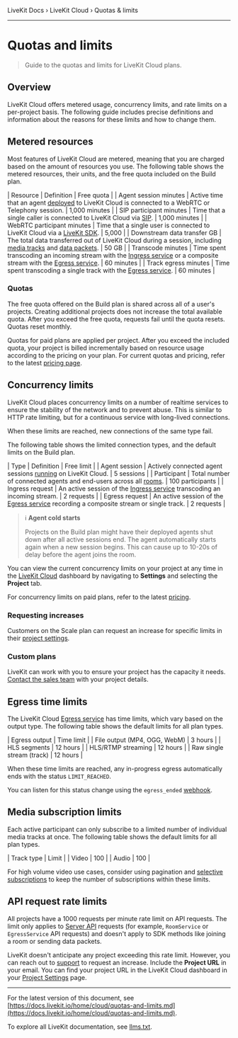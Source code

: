 LiveKit Docs › LiveKit Cloud › Quotas & limits

---

# Quotas and limits

> Guide to the quotas and limits for LiveKit Cloud plans.

## Overview

LiveKit Cloud offers metered usage, concurrency limits, and rate limits on a per-project basis. The following guide includes precise definitions and information about the reasons for these limits and how to change them.

## Metered resources

Most features of LiveKit Cloud are metered, meaning that you are charged based on the amount of resources you use. The following table shows the metered resources, their units, and the free quota included on the Build plan.

| Resource | Definition | Free quota |
| Agent session minutes | Active time that an agent [deployed](https://docs.livekit.io/agents/ops/deployment.md) to LiveKit Cloud is connected to a WebRTC or Telephony session. | 1,000 minutes |
| SIP participant minutes | Time that a single caller is connected to LiveKit Cloud via [SIP](https://docs.livekit.io/sip.md). | 1,000 minutes |
| WebRTC participant minutes | Time that a single user is connected to LiveKit Cloud via a [LiveKit SDK](https://docs.livekit.io/home/client/connect.md). | 5,000 |
| Downstream data transfer GB | The total data transferred out of LiveKit Cloud during a session, including [media tracks](https://docs.livekit.io/home/client/tracks.md) and [data packets](https://docs.livekit.io/home/client/data.md). | 50 GB |
| Transcode minutes | Time spent transcoding an incoming stream with the [Ingress service](https://docs.livekit.io/home/ingress/overview.md) or a composite stream with the [Egress service](https://docs.livekit.io/home/egress/overview.md). | 60 minutes |
| Track egress minutes | Time spent transcoding a single track with the [Egress service](https://docs.livekit.io/home/egress/track.md). | 60 minutes |

### Quotas

The free quota offered on the Build plan is shared across all of a user's projects. Creating additional projects does not increase the total available quota. After you exceed the free quota, requests fail until the quota resets. Quotas reset monthly.

Quotas for paid plans are applied per project. After you exceed the included quota, your project is billed incrementally based on resource usage according to the pricing on your plan. For current quotas and pricing, refer to the latest [pricing page](https://livekit.io/pricing).

## Concurrency limits

LiveKit Cloud places concurrency limits on a number of realtime services to ensure the stability of the network and to prevent abuse. This is similar to HTTP rate limiting, but for a continuous service with long-lived connections.

When these limits are reached, new connections of the same type fail.

The following table shows the limited connection types, and the default limits on the Build plan.

| Type | Definition | Free limit |
| Agent session | Actively connected agent sessions [running](https://docs.livekit.io/agents/ops/deployment.md) on LiveKit Cloud. | 5 sessions |
| Participant | Total number of connected agents and end-users across all [rooms](https://docs.livekit.io/home/get-started/api-primitives.md). | 100 participants |
| Ingress request | An active session of the [Ingress service](https://docs.livekit.io/home/ingress/overview.md) transcoding an incoming stream. | 2 requests |
| Egress request | An active session of the [Egress service](https://docs.livekit.io/home/egress/overview.md) recording a composite stream or single track. | 2 requests |

> ℹ️ **Agent cold starts**
> 
> Projects on the Build plan might have their deployed agents shut down after all active sessions end. The agent automatically starts again when a new session begins. This can cause up to 10-20s of delay before the agent joins the room.

You can view the current concurrency limits on your project at any time in the [LiveKit Cloud](https://cloud.livekit.io) dashboard by navigating to **Settings** and selecting the **Project** tab.

For concurrency limits on paid plans, refer to the latest [pricing](https://livekit.io/pricing).

### Requesting increases

Customers on the Scale plan can request an increase for specific limits in their [project settings](https://cloud.livekit.io/projects/p_/settings/project).

### Custom plans

LiveKit can work with you to ensure your project has the capacity it needs. [Contact the sales team](https://livekit.io/contact-sales?plan=Enterprise) with your project details.

## Egress time limits

The LiveKit Cloud [Egress service](https://docs.livekit.io/home/egress/overview.md) has time limits, which vary based on the output type. The following table shows the default limits for all plan types.

| Egress output | Time limit |
| File output (MP4, OGG, WebM) | 3 hours |
| HLS segments | 12 hours |
| HLS/RTMP streaming | 12 hours |
| Raw single stream (track) | 12 hours |

When these time limits are reached, any in-progress egress automatically ends with the status `LIMIT_REACHED`.

You can listen for this status change using the `egress_ended` [webhook](https://docs.livekit.io/home/server/webhooks.md).

## Media subscription limits

Each active participant can only subscribe to a limited number of individual media tracks at once. The following table shows the default limits for all plan types.

| Track type | Limit |
| Video | 100 |
| Audio | 100 |

For high volume video use cases, consider using pagination and [selective subscriptions](https://docs.livekit.io/home/client/receive.md#selective-subscription) to keep the number of subscriptions within these limits.

## API request rate limits

All projects have a 1000 requests per minute rate limit on API requests. The limit only applies to [Server API](https://docs.livekit.io/reference/server/server-apis.md) requests (for example, `RoomService` or `EgressService` API requests) and doesn't apply to SDK methods like joining a room or sending data packets.

LiveKit doesn't anticipate any project exceeding this rate limit. However, you can reach out to [support](mailto:support@livekit.io) to request an increase. Include the **Project URL** in your email. You can find your project URL in the LiveKit Cloud dashboard in your [Project Settings](https://cloud.livekit.io/projects/p_/settings/project) page.

---


For the latest version of this document, see [https://docs.livekit.io/home/cloud/quotas-and-limits.md](https://docs.livekit.io/home/cloud/quotas-and-limits.md).

To explore all LiveKit documentation, see [llms.txt](https://docs.livekit.io/llms.txt).